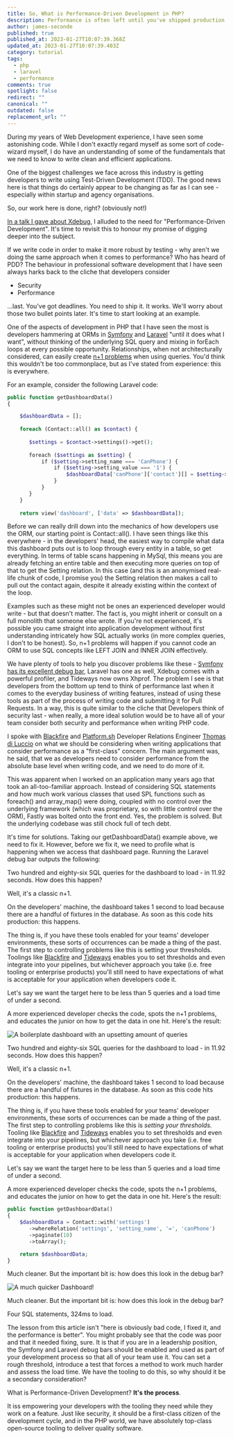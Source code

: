 ```yaml
---
title: So, What is Performance-Driven Development in PHP?
description: Performance is often left until you've shipped production. But why?
author: james-seconde
published: true
published_at: 2023-01-27T10:07:39.368Z
updated_at: 2023-01-27T10:07:39.403Z
category: tutorial
tags:
  - php
  - laravel
  - performance
comments: true
spotlight: false
redirect: ""
canonical: ""
outdated: false
replacement_url: ""
---
```

During my years of Web Development experience, I have seen some astonishing code. While I don't exactly regard myself as some sort of code-wizard myself, I do have an understanding of some of the fundamentals that we need to know to write clean and efficient applications.

One of the biggest challenges we face across this industry is getting developers to write using Test-Driven Development (TDD). The good news here is that things do certainly appear to be changing as far as I can see - especially within startup and agency organisations.

So, our work here is done, right? (obviously not!)

[In a talk I gave about Xdebug](https://www.youtube.com/watch?v=app2UUq5Xsk), I alluded to the need for "Performance-Driven Development". It's time to revisit this to honour my promise of digging deeper into the subject.

If we write code in order to make it more robust by testing - why aren't we doing the same approach when it comes to performance? Who has heard of PDD? The behaviour in professional software development that I have seen always harks back to the cliche that developers consider

* Security
* Performance

...last. You've got deadlines. You need to ship it. It works. We'll worry about those two bullet points later. It's time to start looking at an example.

One of the aspects of development in PHP that I have seen the most is developers hammering at ORMs in [Symfony](https://symfony.com/doc/current/doctrine.html) and [Laravel](https://laravel.com/docs/9.x/eloquent) "until it does what I want", without thinking of the underlying SQL query and mixing in forEach loops at every possible opportunity. Relationships, when not architecturally considered, can easily create [n+1 problems](https://restfulapi.net/rest-api-n-1-problem/) when using queries. You'd think this wouldn't be too commonplace, but as I've stated from experience: this is everywhere.

For an example, consider the following Laravel code:

```php
public function getDashboardData()
{

	$dashboardData = [];
	
	foreach (Contact::all() as $contact) {
	
	   $settings = $contact->settings()->get();
	
	   foreach ($settings as $setting) {
	       if ($setting->setting_name === 'CanPhone') {
	           if ($setting->setting_value === '1') {
	               $dashboardData['canPhone']['contact'][] = $setting->contact()->with('settings')->get()->toArray();
	           }
	       }
	   }
	}
	 
	return view('dashboard', ['data' => $dashboardData]);
```

Before we can really drill down into the mechanics of how developers use the ORM, our starting point is Contact::all(). I have seen things like this everywhere - in the developers' head, the easiest way to compile what data this dashboard puts out is to loop through every entity in a table, so get everything. In terms of table scans happening in MySql, this means you are already fetching an entire table and then executing more queries on top of that to get the Setting relation. In this case (and this is an anonymised real-life chunk of code, I promise you) the Setting relation then makes a call to pull out the contact again, despite it already existing within the context of the loop.

Examples such as these might not be ones an experienced developer would write - but that doesn't matter. The fact is, you might inherit or consult on a full monolith that someone else wrote. If you're not experienced, it's possible you came straight into application development without first understanding intricately how SQL actually works (in more complex queries, I don't to be honest). So, n+1 problems will happen if you cannot code an ORM to use SQL concepts like LEFT JOIN and INNER JOIN effectively.

We have plenty of tools to help you discover problems like these - [Symfony has its excellent debug bar](https://symfony.com/doc/current/profiler.html), Laravel has one as well, Xdebug comes with a powerful profiler, and Tideways now owns Xhprof. The problem I see is that developers from the bottom up tend to think of performance last when it comes to the everyday business of writing features, instead of using these tools as part of the process of writing code and submitting it for Pull Requests. In a way, this is quite similar to the cliche that Developers think of security last - when really, a more ideal solution would be to have all of your team consider both security and performance when writing PHP code.

I spoke with [Blackfire](https://www.blackfire.io/) and [Platform.sh](https://platform.sh/) Developer Relations Engineer [Thomas di Luccio](https://www.linkedin.com/in/thomasdiluccio) on what we should be considering when writing applications that consider performance as a "first-class" concern. The main argument was, he said, that we as developers need to consider performance from the absolute base level when writing code, and we need to do more of it.

This was apparent when I worked on an application many years ago that took an all-too-familiar approach. Instead of considering SQL statements and how much work various classes that used SPL functions such as foreach() and array_map() were doing, coupled with no control over the underlying framework (which was proprietary, so with little control over the ORM), Fastly was bolted onto the front end. Yes, the problem is solved. But the underlying codebase was still chock full of tech debt.

It's time for solutions. Taking our getDashboardData() example above, we need to fix it. However, before we fix it, we need to profile what is happening when we access that dashboard page. Running the Laravel debug bar outputs the following:

Two hundred and eighty-six SQL queries for the dashboard to load - in 11.92 seconds. How does this happen?

Well, it's a classic n+1.

On the developers' machine, the dashboard takes 1 second to load because there are a handful of fixtures in the database. As soon as this code hits production: this happens.

The thing is, if you have these tools enabled for your teams' developer environments, these sorts of occurrences can be made a thing of the past. The first step to controlling problems like this is setting your thresholds. Toolings like [Blackfire](https://www.blackfire.io/) and [Tideways](https://tideways.com/) enables you to set thresholds and even integrate into your pipelines, but whichever approach you take (i.e. free tooling or enterprise products) you'll still need to have expectations of what is acceptable for your application when developers code it.

Let's say we want the target here to be less than 5 queries and a load time of under a second.

A more experienced developer checks the code, spots the n+1 problems, and educates the junior on how to get the data in one hit. Here's the result:



![A boilerplate dashboard with an upsetting amount of queries](/content/blog/so-what-is-performance-driven-development-in-php/image-1.png)

Two hundred and eighty-six SQL queries for the dashboard to load - in 11.92 seconds. How does this happen? 

Well, it's a classic n+1.

On the developers' machine, the dashboard takes 1 second to load because there are a handful of fixtures in the database. As soon as this code hits production: this happens.

The thing is, if you have these tools enabled for your teams' developer environments, these sorts of occurrences can be made a thing of the past. The first step to controlling problems like this is *setting your thresholds.* Tooling like [Blackfire](https://www.blackfire.io/) and [Tideways](https://tideways.com/) enables you to set thresholds and even integrate into your pipelines, but whichever approach you take (i.e. free tooling or enterprise products) you'll still need to have expectations of what is acceptable for your application when developers code it.

Let's say we want the target here to be less than 5 queries and a load time of under a second.

A more experienced developer checks the code, spots the n+1 problems, and educates the junior on how to get the data in one hit. Here's the result:

```php
public function getDashboardData()
{
	$dashboardData = Contact::with('settings')
	   ->whereRelation('settings', 'setting_name', '=', 'canPhone')
	   ->paginate(10)
	   ->toArray();

	return $dashboardData;
}
```

Much cleaner. But the important bit is: how does this look in the debug bar?

![A much quicker Dashboard!](/content/blog/so-what-is-performance-driven-development-in-php/image-2.png)

Much cleaner. But the important bit is: how does this look in the debug bar?

Four SQL statements, 324ms to load.

The lesson from this article isn't "here is obviously bad code, I fixed it, and the performance is better". You might probably see that the code was poor and that it needed fixing, sure. It is that if you are in a leadership position, the Symfony and Laravel debug bars should be enabled and used as part of your development process so that all of your team use it. You can set a rough threshold, introduce a test that forces a method to work much harder and assess the load time. We have the tooling to do this, so why should it be a secondary consideration?

What is Performance-Driven Development? **It's the process**.

It iss empowering your developers with the tooling they need while they work on a feature. Just like security, it should be a first-class citizen of the development cycle, and in the PHP world, we have absolutely top-class open-source tooling to deliver quality software.